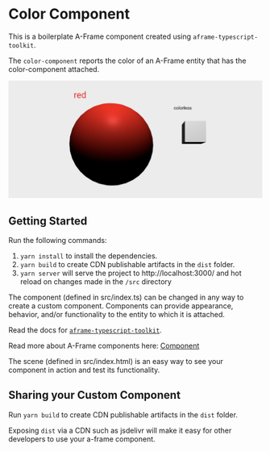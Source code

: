 # Color Component

This is a boilerplate A-Frame component created using `aframe-typescript-toolkit`. 

The `color-component` reports the color of an A-Frame entity that has the color-component attached.

<img src="./assets/color-component.png" alt="example color component">

## Getting Started 
Run the following commands: 
1. `yarn install` to install the dependencies.
2. `yarn build` to create CDN publishable artifacts in the `dist` folder.
3. `yarn server` will serve the project to http://localhost:3000/ and hot reload on changes made in the `/src` directory

The component (defined in src/index.ts) can be changed in any way to create a custom component. Components can provide appearance, behavior, and/or functionality to the entity to which it is attached. 

Read the docs for [`aframe-typescript-toolkit`](https://github.com/olioapps/aframe-typescript-toolkit).

Read more about A-Frame components here: [Component](https://aframe.io/docs/0.8.0/core/component.html)

The scene (defined in src/index.html) is an easy way to see your component in action and test its functionality. 

## Sharing your Custom Component
Run `yarn build` to create CDN publishable artifacts in the `dist` folder.


Exposing `dist` via a CDN such as jsdelivr will make it easy for other developers to use your a-frame component.